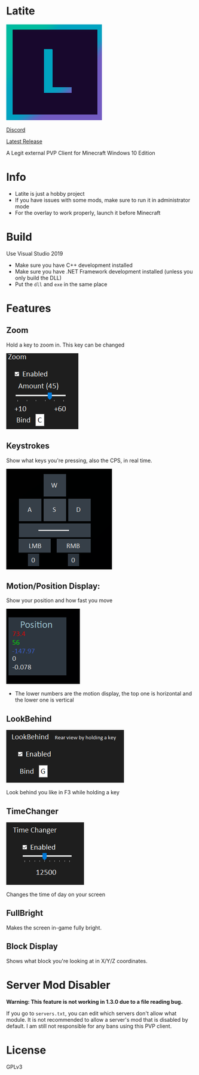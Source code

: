 # Latite
 ![Latite Logo](/images/LatiteClient.png)

 [Discord](https://discord.com/invite/DfYUSJspcn)

 [Latest Release](https://github.com/Imrglop/Latite/releases/latest)

 A Legit external PVP Client for Minecraft Windows 10 Edition
 
# Info
- Latite is just a hobby project
- If you have issues with some mods, make sure to run it in administrator mode
- For the overlay to work properly, launch it before Minecraft
# Build
Use Visual Studio 2019 
- Make sure you have C++ development installed
- Make sure you have .NET Framework development installed (unless you only build the DLL)
- Put the `dll` and `exe` in the same place
# Features

## Zoom
Hold a key to zoom in. This key can be changed

 ![Zoom settings](/images/zoom-settings.png)

## Keystrokes
Show what keys you're pressing, also the CPS, in real time.

 ![Key strokes](/images/keystrokes.png)

## Motion/Position Display:
Show your position and how fast you move

 ![Position display](/images/position.png)

- The lower numbers are the motion display, the top one is horizontal and the lower one is vertical

## LookBehind
 ![Look behind settings](/images/lookbehind-settings.png)

Look behind you like in F3 while holding a key

## TimeChanger
 ![Time changer settings](/images/time-changer-settings.png)

Changes the time of day on your screen

## FullBright

Makes the screen in-game fully bright.

## Block Display

Shows what block you're looking at in X/Y/Z coordinates.

# Server Mod Disabler

**Warning: This feature is not working in 1.3.0 due to a file reading bug.**

If you go to `servers.txt`, you can edit which servers don't allow what module. It is not recommended to allow a server's mod that is disabled by default. I am still not responsible for any bans using this PVP client.

# License

GPLv3